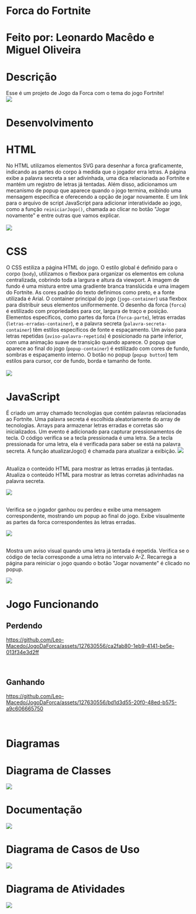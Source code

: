 # Forca do Fortnite 
# Feito por: Leonardo Macêdo e Miguel Oliveira 
# Descrição 
Esse é um projeto de Jogo da Forca com o tema do jogo Fortnite!<br>
<img src="img/jogo.jpg"><br>

# Desenvolvimento
# HTML 
No HTML utilizamos elementos SVG para desenhar a forca graficamente, indicando as partes do corpo à medida que o jogador erra letras. A página exibe a palavra secreta a ser adivinhada, uma dica relacionada ao Fortnite e mantém um registro de letras já tentadas. Além disso, adicionamos um mecanismo de popup que aparece quando o jogo termina, exibindo uma mensagem específica e oferecendo a opção de jogar novamente. E um link para o arquivo de script JavaScript para adicionar interatividade ao jogo, como a função `reiniciarJogo()`, chamada ao clicar no botão "Jogar novamente" e entre outras que vamos explicar.<br><br>
<img src="img/html.jpg"><br>

# CSS 
O CSS estiliza a página HTML do jogo. O estilo global é definido para o corpo (`body`), utilizamos o flexbox para organizar os elementos em coluna centralizada, cobrindo toda a largura e altura da viewport. A imagem de fundo é uma mistura entre uma gradiente branca translúcida e uma imagem do Fortnite. As cores padrão do texto definimos como preto, e a fonte utilizada é Arial. O container principal do jogo (`jogo-container`) usa flexbox para distribuir seus elementos uniformemente. O desenho da forca (`forca`) é estilizado com propriedades para cor, largura de traço e posição. Elementos específicos, como partes da forca (`forca-parte`), letras erradas (`letras-erradas-container`), e a palavra secreta (`palavra-secreta-container`) têm estilos específicos de fonte e espaçamento. Um aviso para letras repetidas (`aviso-palavra-repetida`) é posicionado na parte inferior, com uma animação suave de transição quando aparece. O popup que aparece ao final do jogo (`popup-container`) é estilizado com cores de fundo, sombras e espaçamento interno. O botão no popup (`popup button`) tem estilos para cursor, cor de fundo, borda e tamanho de fonte.<br><br>
<img src="img/css.jpg"><br>

# JavaScript 
É criado um array chamado tecnologias que contém palavras relacionadas ao Fortnite. Uma palavra secreta é escolhida aleatoriamente do array de tecnologias. Arrays para armazenar letras erradas e corretas são inicializados. Um evento é adicionado para capturar pressionamentos de tecla. O código verifica se a tecla pressionada é uma letra. Se a tecla pressionada for uma letra, ela é verificada para saber se está na palavra secreta. A função atualizarJogo() é chamada para atualizar a exibição.
<img src="img/j1.jpg"><br><br>

Atualiza o conteúdo HTML para mostrar as letras erradas já tentadas. Atualiza o conteúdo HTML para mostrar as letras corretas adivinhadas na palavra secreta. 

<img src="img/j2.jpg"><br><br>

Verifica se o jogador ganhou ou perdeu e exibe uma mensagem correspondente, mostrando um popup ao final do jogo. Exibe visualmente as partes da forca correspondentes às letras erradas.

<img src="img/j3.jpg"><br><br>

Mostra um aviso visual quando uma letra já tentada é repetida. Verifica se o código de tecla corresponde a uma letra no intervalo A-Z. Recarrega a página para reiniciar o jogo quando o botão "Jogar novamente" é clicado no popup.

<img src="img/j4.jpg"><br>

# Jogo Funcionando
## Perdendo


https://github.com/Leo-Macedo/JogoDaForca/assets/127630556/ca2fab80-1eb9-4141-be5e-013f34e3d2ff


<br>

## Ganhando


https://github.com/Leo-Macedo/JogoDaForca/assets/127630556/bd1d3d55-20f0-48ed-b575-a9c606665750


<br>

# Diagramas
# Diagrama de Classes
<img src="img/classes.jpg"><br>

# Documentação 
<img src="img/documentacao.png"><br>

# Diagrama de Casos de Uso 
<img src="img/usos.jpg"><br>

# Diagrama de Atividades 
<img src="img/atividades.jpg"><br>
